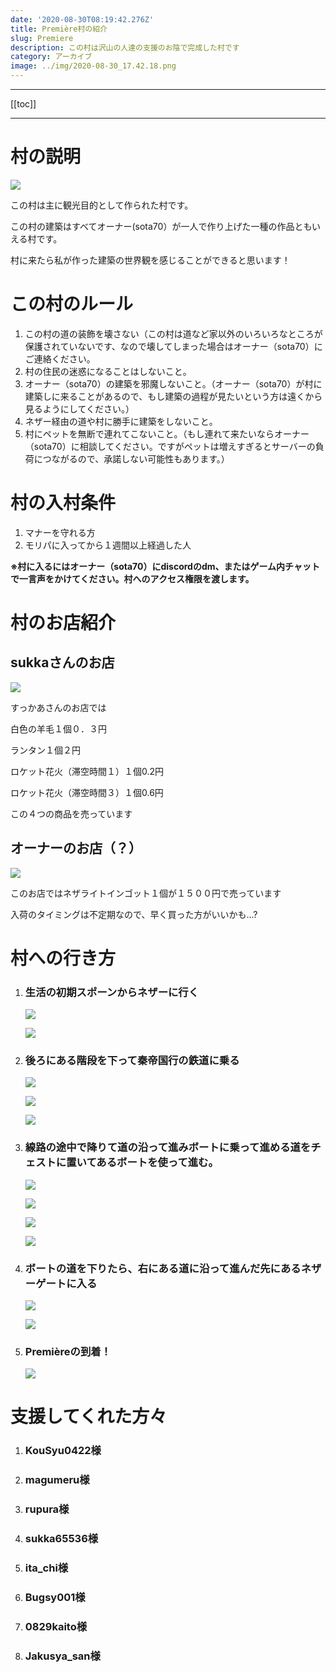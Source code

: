 ```yaml
---
date: '2020-08-30T08:19:42.276Z'
title: Première村の紹介
slug: Premiere
description: この村は沢山の人達の支援のお陰で完成した村です
category: アーカイブ
image: ../img/2020-08-30_17.42.18.png
---
```

- - -

[[toc]]

- - -

# 村の説明

![](/img/2020-08-30_17.42.18.png)

この村は主に観光目的として作られた村です。

この村の建築はすべてオーナー(sota70）が一人で作り上げた一種の作品ともいえる村です。

村に来たら私が作った建築の世界観を感じることができると思います！

# この村のルール

1. この村の道の装飾を壊さない（この村は道など家以外のいろいろなところが保護されていないです、なので壊してしまった場合はオーナー（sota70）にご連絡ください。
2. 村の住民の迷惑になることはしないこと。
3. オーナー（sota70）の建築を邪魔しないこと。（オーナー（sota70）が村に建築しに来ることがあるので、もし建築の過程が見たいという方は遠くから見るようにしてください。）
4. ネザー経由の道や村に勝手に建築をしないこと。
5. 村にペットを無断で連れてこないこと。（もし連れて来たいならオーナー（sota70）に相談してください。ですがペットは増えすぎるとサーバーの負荷につながるので、承諾しない可能性もあります。）

# 村の入村条件

1. マナーを守れる方
2. モリパに入ってから１週間以上経過した人

**※村に入るにはオーナー（sota70）にdiscordのdm、またはゲーム内チャットで一言声をかけてください。村へのアクセス権限を渡します。**

# 村のお店紹介

## sukkaさんのお店

![](/img/2020-09-03_14.51.20.png)

すっかあさんのお店では

白色の羊毛１個０．３円

ランタン１個２円

ロケット花火（滞空時間１）１個0.2円

ロケット花火（滞空時間３）１個0.6円

この４つの商品を売っています

## オーナーのお店（？）

![](/img/2020-09-03_14.52.59.png)

このお店ではネザライトインゴット１個が１５００円で売っています

入荷のタイミングは不定期なので、早く買った方がいいかも...?



# 村への行き方

1. ### 生活の初期スポーンからネザーに行く

   ![](/img/2020-08-30_20.19.40.png)

   ![](/img/2020-08-30_20.19.46.png)
2. ### 後ろにある階段を下って秦帝国行の鉄道に乗る

   ![](/img/2020-08-30_20.25.29.png)

   ![](/img/2020-08-30_20.25.36.png)

   ![](/img/2020-08-30_20.25.44.png)
3. ### 線路の途中で降りて道の沿って進みボートに乗って進める道をチェストに置いてあるボートを使って進む。

   ![](/img/2020-08-30_21.01.17.png)

   ![](/img/2020-08-30_21.01.31.png)

   ![](/img/2020-08-30_21.01.48.png)

   ![](/img/2020-08-30_21.02.51.png)
4. ### ボートの道を下りたら、右にある道に沿って進んだ先にあるネザーゲートに入る

   ![](/img/2020-08-30_21.08.47.png)

   ![](/img/2020-08-30_21.09.09.png)
5. ### Premièreの到着！

   ![](/img/2020-08-30_21.15.43.png)

# 支援してくれた方々

1. ### KouSyu0422様
2. ### magumeru様
3. ### rupura様
4. ### sukka65536様
5. ### ita_chi様
6. ### Bugsy001様
7. ### 0829kaito様
8. ### Jakusya_san様
